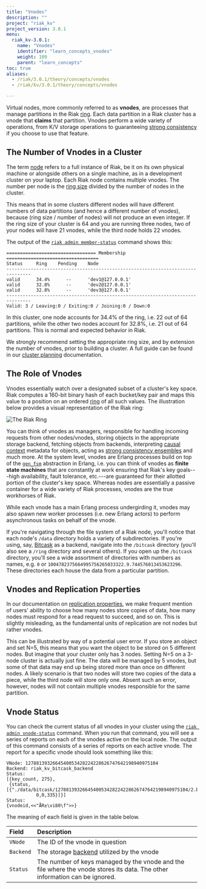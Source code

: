 ```yaml
---
title: "Vnodes"
description: ""
project: "riak_kv"
project_version: 3.0.1
menu:
  riak_kv-3.0.1:
    name: "Vnodes"
    identifier: "learn_concepts_vnodes"
    weight: 109
    parent: "learn_concepts"
toc: true
aliases:
  - /riak/3.0.1/theory/concepts/vnodes
  - /riak/kv/3.0.1/theory/concepts/vnodes

---
```



[concept causal context]: {{<baseurl>}}riak/kv/3.0.1/learn/concepts/causal-context
[concept clusters ring]: {{<baseurl>}}riak/kv/3.0.1/learn/concepts/clusters/#the-ring
[concept replication]: {{<baseurl>}}riak/kv/3.0.1/learn/concepts/replication
[concept strong consistency]: {{<baseurl>}}riak/kv/3.0.1/learn/concepts/strong-consistency
[glossary node]: {{<baseurl>}}riak/kv/3.0.1/learn/glossary/#node
[glossary ring]: {{<baseurl>}}riak/kv/3.0.1/learn/glossary/#ring
[plan backend]: {{<baseurl>}}riak/kv/3.0.1/setup/planning/backend
[plan cluster capacity]: {{<baseurl>}}riak/kv/3.0.1/setup/planning/cluster-capacity
[use admin riak cli]: {{<baseurl>}}riak/kv/3.0.1/using/admin/riak-cli


Virtual nodes, more commonly referred to as **vnodes**, are processes
that manage partitions in the Riak [ring][glossary ring]. Each data
partition in a Riak cluster has a vnode that **claims** that partition.
Vnodes perform a wide variety of operations, from K/V storage operations
to guaranteeing [strong consistency][concept strong consistency] if you choose to use that
feature.

## The Number of Vnodes in a Cluster

The term [node][glossary node] refers to a full instance of Riak,
be it on its own physical machine or alongside others on a single
machine, as in a development cluster on your laptop. Each Riak node
contains multiple vnodes. The number per node is the [ring
size][concept clusters ring] divided by the number of nodes in the cluster.

This means that in some clusters different nodes will have different
numbers of data partitions (and hence a different number of vnodes),
because (ring size / number of nodes) will not produce an even integer.
If the ring size of your cluster is 64 and you are running three nodes,
two of your nodes will have 21 vnodes, while the third node holds 22
vnodes.

The output of the [`riak admin member-status`][use admin riak cli]
command shows this:

```
================================= Membership ==================================
Status     Ring    Pending    Node
-------------------------------------------------------------------------------
valid      34.4%      --      'dev1@127.0.0.1'
valid      32.8%      --      'dev2@127.0.0.1'
valid      32.8%      --      'dev3@127.0.0.1'
-------------------------------------------------------------------------------
Valid: 3 / Leaving:0 / Exiting:0 / Joining:0 / Down:0
```

In this cluster, one node accounts for 34.4% of the ring, i.e. 22 out of
64 partitions, while the other two nodes account for 32.8%, i.e. 21 out
of 64 partitions. This is normal and expected behavior in Riak.

We strongly recommend setting the appropriate ring size, and by
extension the number of vnodes, prior to building a cluster. A full
guide can be found in our [cluster planning][plan cluster capacity] documentation.

## The Role of Vnodes

Vnodes essentially watch over a designated subset of a cluster's key
space. Riak computes a 160-bit binary hash of each bucket/key pair and
maps this value to a position on an ordered [ring][concept clusters ring]
of all such values. The illustration below provides a visual
representation of the Riak ring:

![The Riak
Ring]({{<baseurl>}}images/shared/riak-ring.png)

You can think of vnodes as managers, responsible for handling incoming
requests from other nodes/vnodes, storing objects in the appropriate
storage backend, fetching objects from backends, interpreting [causal
context][concept causal context] metadata for objects, acting as [strong consistency
ensembles][concept strong consistency] and much
more.  At the system level, vnodes are Erlang processes build on top of
the [`gen_fsm`](http://www.erlang.org/doc/design_principles/fsm.html)
abstraction in Erlang, i.e. you can think of vnodes as **finite state
machines** that are constantly at work ensuring that Riak's key
goals---high availability, fault tolerance, etc.---are guaranteed for
their allotted portion of the cluster's key space. Whereas nodes are
essentially a passive container for a wide variety of Riak processes,
vnodes are the true workhorses of Riak.

While each vnode has a main Erlang process undergirding it, vnodes may
also spawn new worker processes (i.e. new Erlang actors) to perform
asynchronous tasks on behalf of the vnode.

If you're navigating through the file system of a Riak node, you'll
notice that each node's `/data` directory holds a variety of
subdirectories. If you're using, say, [Bitcask]({{<baseurl>}}riak/kv/3.0.1/setup/planning/backend/bitcask) as a backend, navigate
into the `/bitcask` directory (you'll also see a `/ring` directory and
several others). If you open up the `/bitcask` directory, you'll see a
wide assortment of directories with numbers as names, e.g. `0` or
`1004782375664995756265033322.9.744576013453623296`. These directories
each house the data from a particular partition.

## Vnodes and Replication Properties

In our documentation on [replication properties][concept replication], we make frequent
mention of users' ability to choose how many nodes store copies of
data, how many nodes must respond for a read request to succeed, and so
on. This is slightly misleading, as the fundamental units of replication
are not nodes but rather vnodes.

This can be illustrated by way of a potential user error.  If you store
an object and set N=5, this means that you want the object to be stored
on 5 different nodes. But imagine that your cluster only has 3 nodes.
Setting N=5 on a 3-node cluster is actually just fine. The data will be
managed by 5 vnodes, but some of that data may end up being stored more
than once on different nodes. A likely scenario is that two nodes will
store two copies of the data a piece, while the third node will store
only one. Absent such an error, however, nodes will not contain multiple
vnodes responsible for the same partition.

## Vnode Status

You can check the current status of all vnodes in your cluster using the
[`riak admin vnode-status`][use admin riak cli]
command. When you run that command, you will see a series of reports on
each of the vnodes active on the local node. The output of this command
consists of a series of reports on each active vnode. The report for a
specific vnode should look something like this:

```
VNode: 1278813932664540053428224228626747642198940975104
Backend: riak_kv_bitcask_backend
Status:
[{key_count, 275},
 {status,[{"./data/bitcask/1278813932664540053428224228626747642198940975104/2.bitcask.data",
           0,0,335}]}]
Status:
{vnodeid,<<"ÅR±\vi80\f">>}
```

The meaning of each field is given in the table below.

Field | Description
:-----|:-----------
`VNode` | The ID of the vnode in question
`Backend` | The storage [backend][plan backend] utilized by the vnode
`Status` | The number of keys managed by the vnode and the file where the vnode stores its data. The other information can be ignored.



